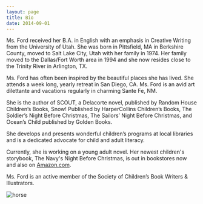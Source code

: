 ```yaml
---
layout: page
title: Bio
date: 2014-09-01
---
```


Ms. Ford received her B.A. in English with an emphasis in Creative Writing from the University of Utah. She was born in Pittsfield, MA in Berkshire County, moved to Salt Lake City, Utah with her family in 1974. Her family moved to the Dallas/Fort Worth area in 1994 and she now resides close to the Trinity River in Arlington, TX.

Ms. Ford has often been inspired by the beautiful places she has lived. She attends a week long, yearly retreat in San Diego, CA. Ms. Ford is an avid art dilettante and vacations regularly in charming Sante Fe, NM.

She is the author of SCOUT, a Delacorte novel, published by Random House Children’s Books, Snow! Published by HarperCollins Children’s Books, The Soldier’s Night Before Christmas, The Sailors’ Night Before Christmas, and Ocean’s Child published by Golden Books.

She develops and presents wonderful children’s programs at local libraries and is a dedicated advocate for child and adult literacy.

Currently, she is working on a young adult novel. Her newest children's storybook, The Navy's Night Before Christmas, is out in bookstores now and also on [Amazon.com](http://amzn.com/0385369980 "Amazon.com").

Ms. Ford is an active member of the Society of Children’s Book Writers & Illustrators.

<div class="logo"><img src="{{ site.baseurl }}/img/bio_horse.png" title="horse")</div>

